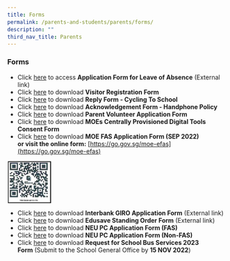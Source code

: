 ```yaml
---
title: Forms
permalink: /parents-and-students/parents/forms/
description: ""
third_nav_title: Parents
---
```

### **Forms**
*   Click&nbsp;[here](https://form.gov.sg/60b992bd50154500128a20a4)&nbsp;to access&nbsp;**Application Form for Leave of Absence**&nbsp;(External link)
*   Click&nbsp;[here](https://drive.google.com/file/d/1lNKA2z-5uJ-2dyf443pZ_M2CJBsOdi_K/view?usp=sharing)&nbsp;to download&nbsp;**Visitor Registration Form**
*   Click&nbsp;[here](https://drive.google.com/file/d/15jsGdMOtpLA2Pu8unhEX9h7lShBWi0Ao/view?usp=sharing)&nbsp;to download&nbsp;**Reply Form - Cycling To School**
*   Click&nbsp;[here](https://drive.google.com/file/d/1Nh11xGwwECCgnDVBuGQXszq-7DwFBF0M/view?usp=sharing)&nbsp;to download&nbsp;**Acknowledgement Form - Handphone Policy**
*   Click&nbsp;[here](https://drive.google.com/file/d/1dezhvXqSOr_zhUv1i6LPRgrUyoenvQ7k/view?usp=sharing)&nbsp;to download&nbsp;**Parent Volunteer Application Form**
*   Click&nbsp;[here](https://drive.google.com/file/d/10GgJYA4AzGqNVvSQou3ZM87Sx6qtNnyO/view)&nbsp;to download **MOEs Centrally Provisioned Digital Tools Consent Form**
*   Click&nbsp;[here](https://drive.google.com/file/d/1uLPhNXXhnJWm3tYGBanYwzUbO4SmA3rB/view?usp=sharing)&nbsp;to download&nbsp;**MOE FAS Application Form (SEP 2022)** <br>**or visit the online form:**&nbsp;[https://go.gov.sg/moe-efas](https://go.gov.sg/moe-efas)

<img align="left" style="width:20%" src="/images/formsqr.png">
<br clear="left">

*   Click&nbsp;[here](/files/Giro_application_form_Oct_2021.pdf)&nbsp;to download&nbsp;**Interbank GIRO Application Form**&nbsp;(External link)
*   Click&nbsp;[here](/files/edusave_application_form_revisedsep19.pdf) to download&nbsp;**Edusave Standing Order Form**&nbsp;(External link)
*   Click&nbsp;[here](https://drive.google.com/file/d/1P8mj5pFI93fWawVPXtQ-D5R8kV-6FrQy/view?usp=sharing)&nbsp;to download&nbsp;**NEU PC Application Form (FAS)**
*   Click&nbsp;[here](https://drive.google.com/file/d/1Sqmrpo03UM8UvphKEDbmA1lxAbLpipg4/view?usp=sharing)&nbsp;to download&nbsp;**NEU PC Application Form (Non-FAS)**
*   Click&nbsp;[here](https://drive.google.com/file/d/1qnc8Kmu379RGQILT6lSl9yHFZNIABv6r/view?usp=sharing)&nbsp;to download&nbsp;**Request for School Bus Services 2023 Form**&nbsp;(Submit to the School General Office by&nbsp;**15 NOV 2022**)
